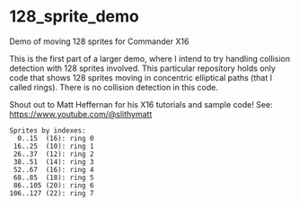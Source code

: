 # 128_sprite_demo
Demo of moving 128 sprites for Commander X16

This is the first part of a larger demo, where I intend to try handling
collision detection with 128 sprites involved. This particular repository
holds only code that shows 128 sprites moving in concentric elliptical
paths (that I called rings). There is no collision detection
in this code.

Shout out to Matt Heffernan for his X16 tutorials and sample code!
See: https://www.youtube.com/@slithymatt

```
Sprites by indexes:
  0..15  (16): ring 0
 16..25  (10): ring 1
 26..37  (12): ring 2
 38..51  (14): ring 3
 52..67  (16): ring 4
 68..85  (18): ring 5
 86..105 (20): ring 6
106..127 (22): ring 7
```
